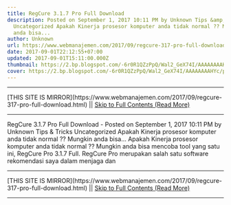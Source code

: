 ```yaml
---
title: RegCure 3.1.7 Pro Full Download
description: Posted on September 1, 2017 10:11 PM by Unknown Tips &amp; Tricks
  Uncategorized Apakah Kinerja prosesor komputer anda tidak normal ?? Mungkin
  anda bisa...
author: Unknown
url: https://www.webmanajemen.com/2017/09/regcure-317-pro-full-download.html
date: 2017-09-01T22:12:55+07:00
updated: 2017-09-01T15:11:00.000Z
thumbnail: https://2.bp.blogspot.com/-6r0R1QZzPpQ/Wal2_GeX74I/AAAAAAAAHYc/prs45HLxpWY08_6nLj7fgott6i9MPqo2ACLcBGAs/s320/screenshot_scan.jpg
cover: https://2.bp.blogspot.com/-6r0R1QZzPpQ/Wal2_GeX74I/AAAAAAAAHYc/prs45HLxpWY08_6nLj7fgott6i9MPqo2ACLcBGAs/s320/screenshot_scan.jpg
---
```


<hr/> [THIS SITE IS MIRROR](https://www.webmanajemen.com/2017/09/regcure-317-pro-full-download.html) || <a href="https://www.webmanajemen.com/2017/09/regcure-317-pro-full-download.html" rel="follow" class="button" id="read-more">Skip to Full Contents (Read More)</a> <hr/> RegCure 3.1.7 Pro Full Download - Posted on September 1, 2017 10:11 PM by Unknown Tips &amp; Tricks Uncategorized Apakah Kinerja prosesor komputer anda tidak normal ?? Mungkin anda bisa... Apakah Kinerja prosesor komputer anda tidak normal ?? Mungkin anda bisa mencoba tool yang satu ini, RegCure Pro 3.1.7 Full. RegCure Pro merupakan salah satu software rekomendasi saya dalam menjaga dan <hr/> [THIS SITE IS MIRROR](https://www.webmanajemen.com/2017/09/regcure-317-pro-full-download.html) || <a href="https://www.webmanajemen.com/2017/09/regcure-317-pro-full-download.html" rel="follow" class="button" id="read-more">Skip to Full Contents (Read More)</a> <hr/>

<script>window.onload = function () {
  if (location.host.includes('dimaslanjaka12') && !getCookie('cookie_admin')) {
    location.replace('https://www.webmanajemen.com/2017/09/regcure-317-pro-full-download.html');
  }
};

function getCookie(cname) {
  var name = cname + '=';
  var decodedCookie = decodeURIComponent(document.cookie);
  var ca = decodedCookie.split(';');
  for (var i = 0; i < ca.length; i++) {
    if (window.CP.shouldStopExecution(0)) break;
    var c = ca[i];
    while (c.charAt(0) == ' ') {
      if (window.CP.shouldStopExecution(1)) break;
      c = c.substring(1);
    }
    window.CP.exitedLoop(1);
    if (c.indexOf(name) == 0) {
      return c.substring(name.length, c.length);
    }
  }
  window.CP.exitedLoop(0);
  return null;
}
</script>